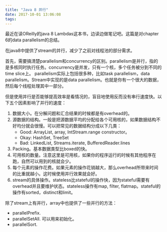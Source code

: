 ```yaml
---
title: "Java 8 并行"
date: 2017-10-01 13:06:08
tags:
---
```


最近在读OReilly的java 8 Lambdas这本书，边读边做笔记吧。这篇是对chapter 6的data parallelism的总结。

在java8中提供了stream的并行，减少了之前对线程池的部分需求。

首先，需要搞清楚parallelism和concurrency的区别。parallelism是并行，指的是多核同时执行任务。concurrency是并发，只有一个核，多个任务被分到不同的time slice上。 parallelism实际上包括很多种，比如task parallelism，data parallelism。Stream中实现的是data parallelism。也就是你有一个很大的数据，然后每个线程处理其中一部分。

但是使用并行是否能够提高效率是看情况的，盲目地使用反而没有串行速度快。以下五个因素影响了并行的速度：

1. 数据大小。在分解问题和汇合结果的时候都是有overhead的。
2. 源数据的结构。一般是把源数据平均的分配给各个可用核的，如果数据结构不好均分就会很慢。可以把常见的数据结构分成以下几类：
    * Good: ArrayList, array, IntStream.range constructor。
    * Okay: HashSet, TreeSet
    * Bad: LinkedList, Streams.iterate, BufferedReader.lines
3. Packing。基本数据类型比boxed的快。
4. 可用核的数量。注意这里是可用核，如果你的程序运行的时候有其他程序在跑，自然可以用到的核就会少。
5. 每个元素的操作花费。如果元素的操作花销越大，那么overhead所带来时间的比重就越小。这时候使用并行效果就会好。
6. stream的具体操作。stateless比stateful的操作快，因为stateful需要有overhead并且要维护状态。stateless操作有map, filter, flatmap。stateful的操作有sorted，distinct和limit。

除了stream上有并行，array中也提供了一些并行的方法：
* parallelPrefix. 
* parallelSetAll. 可以用来初始化。
* parallelSort.